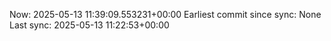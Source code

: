 Now: 2025-05-13 11:39:09.553231+00:00 Earliest commit since sync: None Last sync: 2025-05-13 11:22:53+00:00
